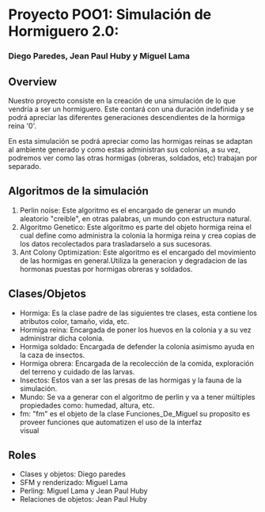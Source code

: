 # Proyecto POO1: Simulación de Hormiguero 2.0: 
### Diego Paredes, Jean Paul Huby y Miguel Lama

## Overview
Nuestro proyecto consiste en la creación  de una simulación de lo que vendría a ser un hormiguero. Este contará con una duración indefinida y se podrá apreciar las diferentes generaciones descendientes de la hormiga reina '0'. 
    
En esta simulación se podrá apreciar como las hormigas reinas se adaptan al ambiente generado y como estas administran sus colonias, a su vez, podremos ver como las otras hormigas (obreras, soldados, etc) trabajan por separado.

## Algoritmos de la simulación
 1. Perlin noise: Este algoritmo es el encargado de generar un mundo aleatorio "creible", en otras palabras, un mundo con estructura natural.
 2. Algoritmo Genetico: Este algoritmo es parte del objeto hormiga reina el cual define como administra la colonia la hormiga reina y crea copias de los datos recolectados para trasladarselo a sus sucesoras.
 3. Ant Colony Optimization: Este algoritmo es el encargado del movimiento de las hormigas en general.Utiliza la generacion y degradacion de las hormonas puestas por hormigas obreras y soldados.

## Clases/Objetos
 * Hormiga: Es la clase padre de las siguientes tre clases, esta contiene los atributos color, tamaño, vida, etc. 
 * Hormiga reina: Encargada de poner los huevos en la colonia y a su vez administrar dicha colonia.
 * Hormiga soldado: Encargada de defender la colonia asimismo ayuda en la caza de insectos.
 * Hormiga obrera: Encargada de la recolección de la comida, exploración del terreno y cuidado de las larvas.
 * Insectos: Estos van a ser las presas de las hormigas y la fauna de la simulación.
 * Mundo: Se va a generar con el algoritmo de perlin y va a tener múltiples propiedades como: humedad, altura, etc.
 * fm: "fm" es el objeto de la clase Funciones_De_Miguel su proposito es proveer funciones que automatizen el uso de la interfaz      
       visual
## Roles
* Clases y objetos: Diego paredes
* SFM y renderizado: Miguel Lama
* Perling: Miguel Lama y Jean Paul Huby
* Relaciones de objetos: Jean Paul Huby



